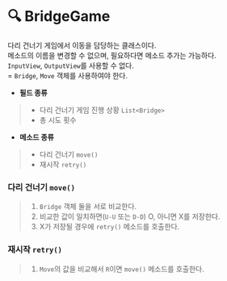 # 🔍 BridgeGame
다리 건너기 게임에서 이동을 담당하는 클래스이다.  
메소드의 이름을 변경할 수 없으며, 필요하다면 메소드 추가는 가능하다.     
`InputView`, `OutputView`를 사용할 수 없다.    
= `Bridge`, `Move` 객체를 사용하여야 한다.

* __필드 종류__
> * 다리 건너기 게임 진행 상황 `List<Bridge>`
> * 총 시도 횟수

* __메소드 종류__
> * 다리 건너기 `move()`
> * 재시작 `retry()`

### 다리 건너기 `move()`
> 1. `Bridge` 객체 둘을 서로 비교한다.
> 2. 비교한 값이 일치하면(`U-U` 또는 `D-D`) O, 아니면 X를 저장한다.
> 3. X가 저장될 경우에 `retry()` 메소드를 호출한다.

### 재시작 `retry()`
> 1. `Move`의 값을 비교해서 `R`이면 `move()` 메소드를 호출한다.

